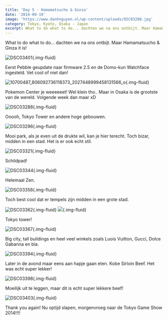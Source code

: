 ```yaml
---
title: 'Day 5 - Hamamatsucho & Ginza'
date: '2014-09-19'
image: 'https://www.danhnguyen.nl/wp-content/uploads/DSC03288.jpg'
category: Tokyo, Kyoto, Osaka - Japan
excerpt: What to do what to do... dachten we na ons ontbijt. Maar Hamamatsucho & Ginza it is...
---
```


What to do what to do... dachten we na ons ontbijt. Maar Hamamatsucho & Ginza it is!

![DSC03401](https://www.danhnguyen.nl/wp-content/uploads/DSC03401-1024x575.jpg){.img-fluid}

Eerst Pebble geupdate naar firmware 2.5 en de Domo-kun Watchface ingesteld. Vet cool of niet dan!

![10700487_806092736118373_2027448999458131566_o](https://www.danhnguyen.nl/wp-content/uploads/10700487_806092736118373_2027448999458131566_o-1024x259.jpg){.img-fluid}

Pokemon Center je weeeeeet! Wel klein tho.. Maar in Osaka is de grootste van de wereld. Volgende week dan maar xD

![DSC03288](https://www.danhnguyen.nl/wp-content/uploads/DSC03288-1024x575.jpg){.img-fluid}

Ooooh, Tokyo Tower en andere hoge gebouwen.

![DSC03296](https://www.danhnguyen.nl/wp-content/uploads/DSC03296-1024x575.jpg){.img-fluid}

Mooi park, als je even uit de drukte wil, kan je hier terecht. Toch bizar, midden in een stad. Het is er ook echt stil.

![DSC03321](https://www.danhnguyen.nl/wp-content/uploads/DSC03321-1024x575.jpg){.img-fluid}

Schildpad!

![DSC03344](https://www.danhnguyen.nl/wp-content/uploads/DSC03344-1024x575.jpg){.img-fluid}

Helemaal Zen.

<!-- <iframe src="//www.youtube.com/embed/FW6uRdbkyXY?rel=0" frameborder="0" allowfullscreen="allowfullscreen"></iframe> -->
<!-- Hier nog een 180' view van de omgeving -->

![DSC03358](https://www.danhnguyen.nl/wp-content/uploads/DSC03358-1024x575.jpg){.img-fluid}

Toch best cool dat er tempels zijn midden in een grote stad.

![DSC03362](https://www.danhnguyen.nl/wp-content/uploads/DSC03362-575x1024.jpg){.img-fluid} ![](https://www.danhnguyen.nl/wp-content/uploads/IMG_3706-576x1024.jpg){.img-fluid}

Tokyo tower!

![DSC03367](https://www.danhnguyen.nl/wp-content/uploads/DSC03367-1024x575.jpg){.img-fluid}

Big city, tall buildings en heel veel winkels zoals Luois Vuitton, Gucci, Dolce Gabanna en bla.

![DSC03394](https://www.danhnguyen.nl/wp-content/uploads/DSC03394-1024x575.jpg){.img-fluid}

Later in de avond maar eens aan hapje gaan eten. Kobe Sirloin Beef. Het was echt super lekker!

![DSC03398](https://www.danhnguyen.nl/wp-content/uploads/DSC03398-1024x575.jpg){.img-fluid}

Moeilijk uit te leggen, maar dit is echt super lekkere beef!

![DSC03403](https://www.danhnguyen.nl/wp-content/uploads/DSC03403-1024x575.jpg){.img-fluid}

Thank you again! Nu optijd slapen, morgenvroeg naar de Tokyo Game Show 2014!!!!
